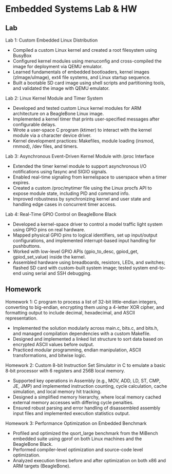 # Embedded Systems Lab & HW

## Lab

Lab 1: Custom Embedded Linux Distribution

- Compiled a custom Linux kernel and created a root filesystem using BusyBox
- Configured kernel modules using menuconfig and cross-compiled the image for deployment via QEMU emulator.
- Learned fundamentals of embedded bootloaders, kernel images (zImage/uImage), ext4 file systems, and Linux startup sequence.
- Built a bootable SD card image using shell scripts and partitioning tools, and validated the image with QEMU emulator.

Lab 2: Linux Kernel Module and Timer System

- Developed and tested custom Linux kernel modules for ARM architecture on a BeagleBone Linux image.
- Implemented a kernel timer that prints user-specified messages after configurable delays.
- Wrote a user-space C program (ktimer) to interact with the kernel module via a character device driver.
- Kernel development practices: Makefiles, module loading (insmod, rmmod), /dev files, and timers.

Lab 3: Asynchronous Event-Driven Kernel Module with /proc Interface

- Extended the timer kernel module to support asynchronous I/O notifications using fasync and SIGIO signals.
- Enabled real-time signaling from kernelspace to userspace when a timer expires.
- Created a custom /proc/mytimer file using the Linux procfs API to expose module state, including PID and command info.
- Improved robustness by synchronizing kernel and user state and handling edge cases in concurrent timer access.

Lab 4: Real-Time GPIO Control on BeagleBone Black

- Developed a kernel-space driver to control a model traffic light system using GPIO pins on real hardware.
- Mapped physical GPIO pins to logical identifiers, set up input/output configurations, and implemented interrupt-based input handling for pushbuttons.
- Worked with low-level GPIO APIs (gpio_to_desc, gpiod_get, gpiod_set_value) inside the kernel.
- Assembled hardware using breadboards, resistors, LEDs, and switches; flashed SD card with custom-built system image; tested system end-to-end using serial and SSH debugging.

## Homework

Homework 1: C program to process a list of 32-bit little-endian integers, converting to big-endian, encrypting them using a 4-letter XOR cipher, and formatting output to include decimal, hexadecimal, and ASCII representation.

- Implemented the solution modularly across main.c, bits.c, and bits.h, and managed compilation dependencies with a custom Makefile.
- Designed and implemented a linked list structure to sort data based on encrypted ASCII values before output.
- Practiced modular programming, endian manipulation, ASCII transformations, and bitwise logic.

Homework 2: Custom 8-bit Instruction Set Simulator in C to emulate a basic 8-bit processor with 6 registers and 256B local memory.

- Supported key operations in Assembly (e.g., MOV, ADD, LD, ST, CMP, JE, JMP) and implemented instruction counting, cycle calculation, cache simulation, and local memory hit tracking.
- Designed a simplified memory hierarchy, where local memory cached external memory accesses with differing cycle penalties.
- Ensured robust parsing and error handling of disassembled assembly input files and implemented execution statistics output.

Homework 3: Performance Optimization on Embedded Benchmark

- Profiled and optimized the qsort_large benchmark from the MiBench embedded suite using gprof on both Linux machines and the BeagleBone Black.
- Performed compiler-level optimization and source-code level optimization.
- Analyzed execution times before and after optimization on both x86 and ARM targets (BeagleBone).

